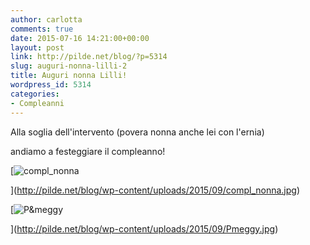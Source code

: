 ```yaml
---
author: carlotta
comments: true
date: 2015-07-16 14:21:00+00:00
layout: post
link: http://pilde.net/blog/?p=5314
slug: auguri-nonna-lilli-2
title: Auguri nonna Lilli!
wordpress_id: 5314
categories:
- Compleanni
---
```


Alla soglia dell'intervento (povera nonna anche lei con l'ernia)


 andiamo a festeggiare il compleanno!

[![compl_nonna](http://pilde.net/blog/wp-content/uploads/2015/09/compl_nonna.jpg)


](http://pilde.net/blog/wp-content/uploads/2015/09/compl_nonna.jpg)


 [![P&meggy](http://pilde.net/blog/wp-content/uploads/2015/09/Pmeggy.jpg)


](http://pilde.net/blog/wp-content/uploads/2015/09/Pmeggy.jpg)



